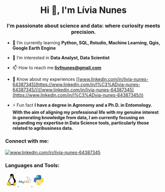 <h1 align="center">Hi 👋, I'm Lívia Nunes</h1>
<h3 align="center">I'm passionate about science and data: where curiosity meets precision.</h3>

- 🌱 I’m currently learning **Python, SQL, Rstudio, Machine Learning, Qgis, Google Earth Engine**

- 👀 I’m interested in **Data Analyst, Data Scientist**

- 📫 How to reach me **livfnunes@gmail.com**

- 📄 Know about my experiences [[www.linkedin.com/in/lívia-nunes-64387345](https://www.linkedin.com/in/l%C3%ADvia-nunes-64387345/)]([www.linkedin.com/in/lívia-nunes-64387345](https://www.linkedin.com/in/l%C3%ADvia-nunes-64387345/))

- ⚡ Fun fact **I have a degree in Agronomy and a Ph.D. in Entomology. With the aim of aligning my professional life with my genuine interest in generating knowledge from data, I am currently focusing on expanding my expertise in Data Science tools, particularly those related to agribusiness data.**

<h3 align="left">Connect with me:</h3>
<p align="left">
<a href="https://linkedin.com/in/www.linkedin.com/in/lívia-nunes-64387345" target="blank"><img align="center" src="https://raw.githubusercontent.com/rahuldkjain/github-profile-readme-generator/master/src/images/icons/Social/linked-in-alt.svg" alt="www.linkedin.com/in/lívia-nunes-64387345" height="30" width="40" /></a>
</p>

<h3 align="left">Languages and Tools:</h3>
<p align="left"> <a href="https://www.linux.org/" target="_blank" rel="noreferrer"> <img src="https://raw.githubusercontent.com/devicons/devicon/master/icons/linux/linux-original.svg" alt="linux" width="40" height="40"/> </a> <a href="https://www.mysql.com/" target="_blank" rel="noreferrer"> <img src="https://raw.githubusercontent.com/devicons/devicon/master/icons/mysql/mysql-original-wordmark.svg" alt="mysql" width="40" height="40"/> </a> <a href="https://www.python.org" target="_blank" rel="noreferrer"> <img src="https://raw.githubusercontent.com/devicons/devicon/master/icons/python/python-original.svg" alt="python" width="40" height="40"/> </a> </p>


<!---
LiviaFNunes/LiviaFNunes is a ✨ special ✨ repository because its `README.md` (this file) appears on your GitHub profile.
You can click the Preview link to take a look at your changes.
--->
